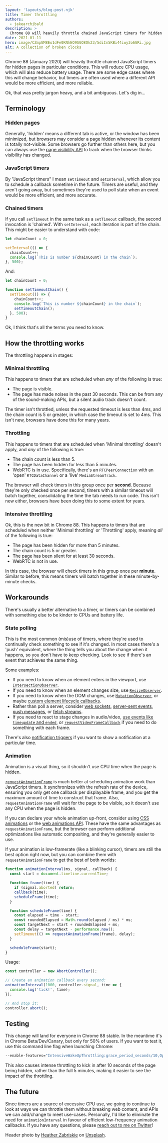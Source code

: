 ```yaml
---
layout: 'layouts/blog-post.njk'
title: Timer throttling
authors:
  - jakearchibald
description: >
  Chrome 88 will heavily throttle chained JavaScript timers for hidden pages.
date: 2021-01-11
hero: image/CZmpGM8Eo1dFe0KNhEO9SGO8Ok23/5diIn5KBi44iwy3o6GRi.jpg
alt: A collection of broken clocks
---
```


Chrome 88 (January 2020) will heavily throttle chained JavaScript timers for
hidden pages in particular conditions. This will reduce CPU usage, which will
also reduce battery usage. There are some edge cases where this will change
behavior, but timers are often used where a different API would be more
efficient, and more reliable.

Ok, that was pretty jargon heavy, and a bit ambiguous. Let's dig in…

## Terminology

### Hidden pages

Generally, 'hidden' means a different tab is active, or the window has been
minimized, but browsers may consider a page hidden whenever its content is
totally not-visible. Some browsers go further than others here, but you can
always use the [page visibility
API](https://developer.mozilla.org/en-US/docs/Web/API/Page_Visibility_API) to
track when the browser thinks visibility has changed.

### JavaScript timers

By "JavaScript timers" I mean `setTimeout` and `setInterval`, which allow you to
schedule a callback sometime in the future. Timers are useful, and they aren't
going away, but sometimes they're used to poll state when an event would be more
efficient, and more accurate.

### Chained timers

If you call `setTimeout` in the same task as a `setTimeout` callback, the second
invocation is 'chained'. With `setInterval`, each iteration is part of the
chain. This might be easier to understand with code:

```js
let chainCount = 0;

setInterval(() => {
  chainCount++;
  console.log(`This is number ${chainCount} in the chain`);
}, 500);
```

And:

```js
let chainCount = 0;

function setTimeoutChain() {
  setTimeout(() => {
    chainCount++;
    console.log(`This is number ${chainCount} in the chain`);
    setTimeoutChain();
  }, 500);
}
```

Ok, I think that's all the terms you need to know.

## How the throttling works

The throttling happens in stages:

### Minimal throttling

This happens to timers that are scheduled when _any_ of the following is true:

- The page is visible.
- The page has made noises in the past 30 seconds. This can be from any of the
  sound-making APIs, but a silent audio track doesn't count.

The timer isn't throttled, unless the requested timeout is less than 4ms, and
the chain count is 5 or greater, in which case the timeout is set to 4ms. This
isn't new, browsers have done this for many years.

### Throttling

This happens to timers that are scheduled when 'Minimal throttling' doesn't
apply, and _any_ of the following is true:

- The chain count is less than 5.
- The page has been hidden for less than 5 minutes.
- WebRTC is in use. Specifically, there's an `RTCPeerConnection` with an 'open'
  `RTCDataChannel` or a 'live' `MediaStreamTrack`.

The browser will check timers in this group once per **second**. Because they're
only checked once per second, timers with a similar timeout will batch together,
consolidating the time the tab needs to run code. This isn't new either,
browsers have been doing this to some extent for years.

### Intensive throttling

Ok, this is the new bit in Chrome 88. This happens to timers that are scheduled
when neither 'Minimal throttling' or 'Throttling' apply, meaning _all_ of the
following is true:

- The page has been hidden for more than 5 minutes.
- The chain count is 5 or greater.
- The page has been silent for at least 30 seconds.
- WebRTC is not in use.

In this case, the browser will check timers in this group once per **minute**.
Similar to before, this means timers will batch together in these
minute-by-minute checks.

## Workarounds

There's usually a better alternative to a timer, or timers can be combined with
something else to be kinder to CPUs and battery life.

### State polling

This is the most common (mis)use of timers, where they're used to continually
check something to see if it's changed. In most cases there's a 'push'
equivalent, where the thing tells you about the change when it happens, so you
don't have to keep checking. Look to see if there's an event that achieves the
same thing.

Some examples:

- If you need to know when an element enters in the viewport, use
  [`IntersectionObserver`](https://developer.mozilla.org/en-US/docs/Web/API/Intersection_Observer_API).
- If you need to know when an element changes size, use
  [`ResizeObserver`](https://web.dev/resize-observer/).
- If you need to know when the DOM changes, use
  [`MutationObserver`](https://developer.mozilla.org/en-US/docs/Web/API/MutationObserver),
  or maybe [custom element lifecycle
  callbacks](https://developer.mozilla.org/en-US/docs/Web/Web_Components/Using_custom_elements).
- Rather than poll a server, consider [web
  sockets](https://developer.mozilla.org/en-US/docs/Web/API/WebSockets_API),
  [server-sent
  events](https://developer.mozilla.org/en-US/docs/Web/API/EventSource), [push
  messages](https://developer.mozilla.org/en-US/docs/Web/API/Push_API), or
  [fetch
  streams](https://web.dev/fetch-upload-streaming/#previously-on-the-exciting-adventures-of-fetch-streams).
- If you need to react to stage changes in audio/video, [use events like
  `timeupdate` and
  `ended`](https://html.spec.whatwg.org/multipage/media.html#mediaevents), or
  [`requestVideoFrameCallback`](https://web.dev/requestvideoframecallback-rvfc/)
  if you need to do something with each frame.

There's also [notification triggers](https://web.dev/notification-triggers/) if
you want to show a notification at a particular time.

### Animation

Animation is a visual thing, so it shouldn't use CPU time when the page is hidden.

[`requestAnimationFrame`](https://developer.mozilla.org/en-US/docs/Web/API/window/requestAnimationFrame)
is much better at scheduling animation work than JavaScript timers. It
synchronizes with the refresh rate of the device, ensuring you only get one
callback per displayable frame, and you get the maximum amount of time to
construct that frame. Also, `requestAnimationFrame` will wait for the page to be
visible, so it doesn't use any CPU when the page is hidden.

If you can declare your whole animation up-front, consider using [CSS
animations](https://developer.mozilla.org/en-US/docs/Web/CSS/animation) or the
[web animations
API](https://developer.mozilla.org/en-US/docs/Web/API/Web_Animations_API). These
have the same advantages as `requestAnimationFrame`, but the browser can perform
additional optimizations like automatic compositing, and they're generally
easier to use.

If your animation is low-framerate (like a blinking cursor), timers are still
the best option right now, but you can combine them with `requestAnimationFrame`
to get the best of both worlds:

```js
function animationInterval(ms, signal, callback) {
  const start = document.timeline.currentTime;

  function frame(time) {
    if (signal.aborted) return;
    callback(time);
    scheduleFrame(time);
  }

  function scheduleFrame(time) {
    const elapsed = time - start;
    const roundedElapsed = Math.round(elapsed / ms) * ms;
    const targetNext = start + roundedElapsed + ms;
    const delay = targetNext - performance.now();
    setTimeout(() => requestAnimationFrame(frame), delay);
  }

  scheduleFrame(start);
}
```

Usage:

```js
const controller = new AbortController();

// Create an animation callback every second:
animationInterval(1000, controller.signal, time => {
  console.log('tick!', time);
});

// And stop it:
controller.abort();
```

## Testing

This change will land for everyone in Chrome 88 stable. In the meantime it's in
Chrome Beta/Dev/Canary, but only for 50% of users. If you want to test it, use
this command line flag when launching Chrome:

```bash
--enable-features="IntensiveWakeUpThrottling:grace_period_seconds/10,OptOutZeroTimeoutTimersFromThrottling,AllowAggressiveThrottlingWithWebSocket"
```

This also causes intense throttling to kick in after 10 seconds of the page
being hidden, rather than the full 5 minutes, making it easier to see the impact
of the throttling.

## The future

Since timers are a source of excessive CPU use, we going to continue to look at
ways we can throttle them without breaking web content, and APIs we can
add/change to meet use-cases. Personally, I'd like to eliminate the need for
`animationInterval` in favour of efficient low-frequency animation callbacks. If
you have any questions, please [reach out to me on
Twitter](https://twitter.com/jaffathecake/)!

Header photo by [Heather Zabriskie](https://unsplash.com/@heatherz) on
[Unsplash](https://unsplash.com/photos/yBzrPGLjMQw).
